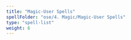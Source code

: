 ```yaml
---
title: "Magic-User Spells"
spellFolder: "ose/4. Magic/Magic-User Spells"
type: "spell-list"
weight: 6
---
```

